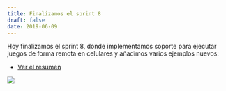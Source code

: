 ```yaml
---
title: Finalizamos el sprint 8
draft: false
date: 2019-06-09
---
```


Hoy finalizamos el sprint 8, donde implementamos soporte para ejecutar juegos de forma remota en celulares y añadimos varios ejemplos nuevos:

- [Ver el resumen](http://foro.pilas-engine.com.ar/t/resumen-del-sprint-08/1669)

![](/noticias/sprint-08.png)
